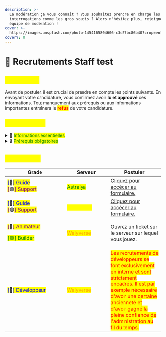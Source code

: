 ```yaml
---
description: >-
  La modération ça vous connaît ? Vous souhaitez prendre en charge les petites
  interrogations comme les gros soucis ? Alors n'hésitez plus, rejoignez notre
  équipe de modération !
cover: >-
  https://images.unsplash.com/photo-1454165804606-c3d57bc86b40?crop=entropy&cs=srgb&fm=jpg&ixid=M3wxOTcwMjR8MHwxfHNlYXJjaHwzfHxyZWNydWl0bWVudHxlbnwwfHx8fDE3MjQ4NzU2NTN8MA&ixlib=rb-4.0.3&q=85
coverY: 0
---
```


# 📜 Recrutements Staff test

## <mark style="color:yellow;">Préambule</mark>

Avant de postuler, il est crucial de prendre en compte les points suivants. En envoyant votre candidature, vous confirmez avoir **lu et approuvé** ces informations. Tout manquement aux prérequis ou aux informations importantes entraînera le <mark style="color:red;">**refus**</mark> de votre candidature.



## <mark style="color:yellow;">Informations</mark>

<details>

<summary><span data-gb-custom-inline data-tag="emoji" data-code="1f4c3">📃</span> <mark style="color:green;">Informations essentielles</mark></summary>

* Les recrutements sont gérés par les <mark style="color:orange;">**responsables**</mark>, avec la possibilité d'une supervision par l'<mark style="color:red;">**administration**</mark> si nécessaire. [grades-staff-a-terminer.md](../divers/grades-staff-a-terminer.md "mention")
* Si votre candidature est acceptée, vous passerez une **période de test d'au moins 1 mois**.
* Il est impossible de devenir Modérateur sans avoir été Guide au préalable.
* La double modération (être membre du staff d'un autre serveur) est interdite.
* Inutile de demander constamment des nouvelles de votre candidature : **une réponse vous sera donnée en temps voulu**.
* L'utilisation d'une IA telle que ChatGPT ou le plagiat d'une candidature (d'un autre joueur, site web, etc.) entraînera un refus immédiat et non discutable. Ce comportement mènera également à une mise sur liste noire pour les recrutements futurs, avec un refus définitif, même si vous repostulez dans 10 ans.
* <mark style="background-color:red;">**Les prérequis énumérés ci-dessous sont impératifs et doivent être respectés.**</mark>

</details>

<details>

<summary><span data-gb-custom-inline data-tag="emoji" data-code="1f512">🔒</span> <mark style="color:green;">Prérequis obligatoires</mark></summary>

## <mark style="color:blue;">DEVENIR GUIDE :</mark>

* Avoir minimum **16 ans**.
* Avoir une **orthographe correcte et sans fautes**.
* Être capable de **travailler en équipe**.
* Être capable de **garder son sang froid** et de faire preuve de **diplomatie**.
* Être présent depuis au moins **3 semaines** sur le serveur.&#x20;
* Posséder une **banlist** (liste des sanctions) propre.&#x20;
* **Ne pas être membre du staff d'un autre serveur.**

</details>



## <mark style="color:yellow;">Candidater</mark>

<table><thead><tr><th width="176">Grade</th><th width="125">Serveur</th><th>Postuler</th></tr></thead><tbody><tr><td><mark style="color:blue;">[</mark><span data-gb-custom-inline data-tag="emoji" data-code="1f535">🔵</span><mark style="color:blue;">] Guide</mark><br><mark style="color:purple;">[</mark><span data-gb-custom-inline data-tag="emoji" data-code="1f7e3">🟣</span><mark style="color:purple;">] Support</mark></td><td><mark style="color:green;">Astralya</mark></td><td><a href="https://docs.google.com/forms/d/e/1FAIpQLScitlJh608zt6gYVL1A4jh8YR7CFXfxDtMj5TAHWZLrmgfrsg/viewform">Cliquez pour accéder au formulaire.</a></td></tr><tr><td><mark style="color:blue;">[</mark><span data-gb-custom-inline data-tag="emoji" data-code="1f535">🔵</span><mark style="color:blue;">] Guide</mark><br><mark style="color:purple;">[</mark><span data-gb-custom-inline data-tag="emoji" data-code="1f7e3">🟣</span><mark style="color:purple;">] Support</mark></td><td><mark style="color:yellow;">SwayNight</mark></td><td><a href="https://docs.google.com/forms/d/e/1FAIpQLSfGjo0oHIOfrRmhGCth5-4P0IwV2wh-YVo9t00t9G6yGYh7Tg/viewform">Cliquez pour accéder au formulaire.</a></td></tr><tr><td><p><mark style="color:purple;">[</mark><span data-gb-custom-inline data-tag="emoji" data-code="1f389">🎉</span><mark style="color:purple;">] Animateur</mark></p><p><mark style="color:green;">[🟢] Builder</mark></p></td><td><mark style="color:orange;">Walyverse</mark></td><td>Ouvrez un ticket sur le serveur sur lequel vous jouez.</td></tr><tr><td><mark style="color:blue;">[</mark><span data-gb-custom-inline data-tag="emoji" data-code="1f4d8">📘</span><mark style="color:blue;">] Développeur</mark></td><td><mark style="color:orange;">Walyverse</mark></td><td><mark style="color:red;">Les recrutements de développeurs se font exclusivement en interne et sont strictement encadrés. Il est par exemple nécessaire d'avoir une certaine ancienneté et d'avoir gagné la pleine confiance de l'administration au fil du temps.</mark></td></tr></tbody></table>

